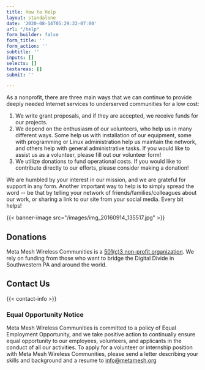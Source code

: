 ```yaml
---
title: How to Help
layout: standalone
date: '2020-08-14T05:29:22-07:00'
url: "/help"
form_builder: false
form_title: ''
form_action: ''
subtitle: ''
inputs: []
selects: []
textareas: []
submit: ''

---
```

<!--

NOTE: Anything between these left and right arrows are hidden on the built website

\-->

As a nonprofit, there are three main ways that we can continue to provide deeply needed Internet services to underserved communities for a low cost:

1. We write grant proposals, and if they are accepted, we receive funds for our projects.
2. We depend on the enthusiasm of our volunteers, who help us in many different ways. Some help us with installation of our equipment, some with programming or Linux administration help us maintain the network, and others help with general administrative tasks. If you would like to assist us as a volunteer, please fill out our volunteer form!
3. We utilize donations to fund operational costs. If you would like to contribute directly to our efforts, please consider making a donation!

We are humbled by your interest in our mission, and we are grateful for support in any form. Another important way to help is to simply spread the word -- be that by telling your network of friends/families/colleagues about our work, or sharing a link to our site from your social media. Every bit helps!

<!-- This isn't ready yet but is part of a future iteration's set of features

## Volunteering

Always appreciated
\-->

{{< banner-image src="/images/img_20160914_135517.jpg" >}}

## Donations

<!-- PayPal Donation Button goes here -->

Meta Mesh Wireless Communities is a [501(c)3 non-profit organization](https://simple.wikipedia.org/wiki/Non-profit_organization). We rely on funding from those who want to bridge the Digital Divide in Southwestern PA and around the world.

## Contact Us

<!-- This isn't ready yet but is part of a future iteration's set of features
<a href="#">Join the Meta Mesh Mailing List!</a>
\-->

{{< contact-info >}}

### Equal Opportunity Notice

Meta Mesh Wireless Communities is committed to a policy of Equal Employment Opportunity, and we take positive action to continually ensure equal opportunity to our employees, volunteers, and applicants in the conduct of all our activities. To apply for a volunteer or internship position with Meta Mesh Wireless Communities, please send a letter describing your skills and background and a resume to [info@metamesh.org](mailto:info@metamesh.org)
